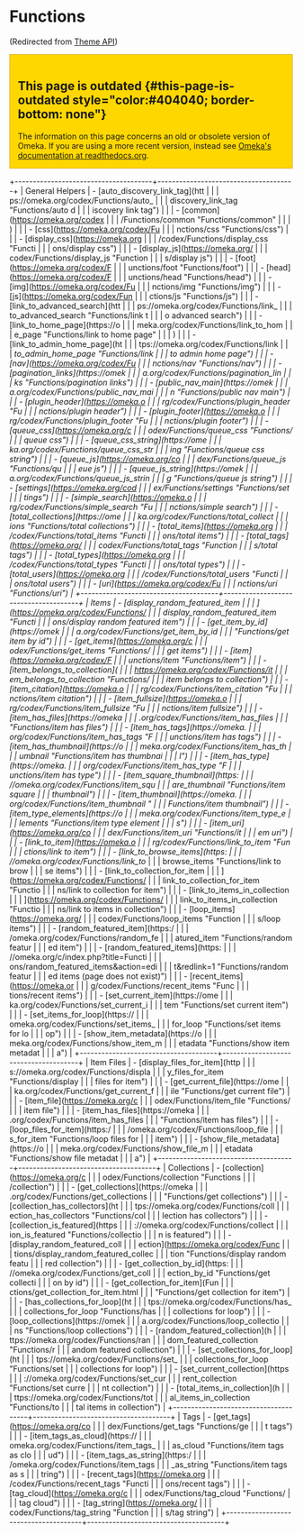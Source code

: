 Functions
=========

<div id="contentSub">

(Redirected from [Theme
API](https://omeka.org/c/index.php?title=Theme_API&redirect=no "Theme API"))

</div>

<div id="primary">

<div
style="background:gold; border:1px solid goldenrod; padding: 1em 1em 0 1em; margin-bottom: 1em;">

<span id="This_page_is_outdated" class="mw-headline">This page is outdated</span> {#this-page-is-outdated style="color:#404040; border-bottom: none"}
---------------------------------------------------------------------------------

The information on this page concerns an old or obsolete version of
Omeka. If you are using a more recent version, instead see [Omeka's
documentation at
readthedocs.org](http://omeka.readthedocs.org/en/stable-2.0/Reference/libraries/globals/index.html).

</div>

+--------------------------------------+--------------------------------------+
| General Helpers                      | -   [auto\_discovery\_link\_tag](htt |
|                                      | ps://omeka.org/codex/Functions/auto_ |
|                                      | discovery_link_tag "Functions/auto d |
|                                      | iscovery link tag")                  |
|                                      | -   [common](https://omeka.org/codex |
|                                      | /Functions/common "Functions/common" |
|                                      | )                                    |
|                                      | -   [css](https://omeka.org/codex/Fu |
|                                      | nctions/css "Functions/css")         |
|                                      | -   [display\_css](https://omeka.org |
|                                      | /codex/Functions/display_css "Functi |
|                                      | ons/display css")                    |
|                                      | -   [display\_js](https://omeka.org/ |
|                                      | codex/Functions/display_js "Function |
|                                      | s/display js")                       |
|                                      | -   [foot](https://omeka.org/codex/F |
|                                      | unctions/foot "Functions/foot")      |
|                                      | -   [head](https://omeka.org/codex/F |
|                                      | unctions/head "Functions/head")      |
|                                      | -   [img](https://omeka.org/codex/Fu |
|                                      | nctions/img "Functions/img")         |
|                                      | -   [js](https://omeka.org/codex/Fun |
|                                      | ctions/js "Functions/js")            |
|                                      | -   [link\_to\_advanced\_search](htt |
|                                      | ps://omeka.org/codex/Functions/link_ |
|                                      | to_advanced_search "Functions/link t |
|                                      | o advanced search")                  |
|                                      | -   [link\_to\_home\_page](https://o |
|                                      | meka.org/codex/Functions/link_to_hom |
|                                      | e_page "Functions/link to home page" |
|                                      | )                                    |
|                                      | -   [link\_to\_admin\_home\_page](ht |
|                                      | tps://omeka.org/codex/Functions/link |
|                                      | _to_admin_home_page "Functions/link  |
|                                      | to admin home page")                 |
|                                      | -   [nav](https://omeka.org/codex/Fu |
|                                      | nctions/nav "Functions/nav")         |
|                                      | -   [pagination\_links](https://omek |
|                                      | a.org/codex/Functions/pagination_lin |
|                                      | ks "Functions/pagination links")     |
|                                      | -   [public\_nav\_main](https://omek |
|                                      | a.org/codex/Functions/public_nav_mai |
|                                      | n "Functions/public nav main")       |
|                                      | -   [plugin\_header](https://omeka.o |
|                                      | rg/codex/Functions/plugin_header "Fu |
|                                      | nctions/plugin header")              |
|                                      | -   [plugin\_footer](https://omeka.o |
|                                      | rg/codex/Functions/plugin_footer "Fu |
|                                      | nctions/plugin footer")              |
|                                      | -   [queue\_css](https://omeka.org/c |
|                                      | odex/Functions/queue_css "Functions/ |
|                                      | queue css")                          |
|                                      | -   [queue\_css\_string](https://ome |
|                                      | ka.org/codex/Functions/queue_css_str |
|                                      | ing "Functions/queue css string")    |
|                                      | -   [queue\_js](https://omeka.org/co |
|                                      | dex/Functions/queue_js "Functions/qu |
|                                      | eue js")                             |
|                                      | -   [queue\_js\_string](https://omek |
|                                      | a.org/codex/Functions/queue_js_strin |
|                                      | g "Functions/queue js string")       |
|                                      | -   [settings](https://omeka.org/cod |
|                                      | ex/Functions/settings "Functions/set |
|                                      | tings")                              |
|                                      | -   [simple\_search](https://omeka.o |
|                                      | rg/codex/Functions/simple_search "Fu |
|                                      | nctions/simple search")              |
|                                      | -   [total\_collections](https://ome |
|                                      | ka.org/codex/Functions/total_collect |
|                                      | ions "Functions/total collections")  |
|                                      | -   [total\_items](https://omeka.org |
|                                      | /codex/Functions/total_items "Functi |
|                                      | ons/total items")                    |
|                                      | -   [total\_tags](https://omeka.org/ |
|                                      | codex/Functions/total_tags "Function |
|                                      | s/total tags")                       |
|                                      | -   [total\_types](https://omeka.org |
|                                      | /codex/Functions/total_types "Functi |
|                                      | ons/total types")                    |
|                                      | -   [total\_users](https://omeka.org |
|                                      | /codex/Functions/total_users "Functi |
|                                      | ons/total users")                    |
|                                      | -   [uri](https://omeka.org/codex/Fu |
|                                      | nctions/uri "Functions/uri")         |
+--------------------------------------+--------------------------------------+
| Items                                | -   [display\_random\_featured\_item |
|                                      | ](https://omeka.org/codex/Functions/ |
|                                      | display_random_featured_item "Functi |
|                                      | ons/display random featured item")   |
|                                      | -   [get\_item\_by\_id](https://omek |
|                                      | a.org/codex/Functions/get_item_by_id |
|                                      |  "Functions/get item by id")         |
|                                      | -   [get\_items](https://omeka.org/c |
|                                      | odex/Functions/get_items "Functions/ |
|                                      | get items")                          |
|                                      | -   [item](https://omeka.org/codex/F |
|                                      | unctions/item "Functions/item")      |
|                                      | -   [item\_belongs\_to\_collection]( |
|                                      | https://omeka.org/codex/Functions/it |
|                                      | em_belongs_to_collection "Functions/ |
|                                      | item belongs to collection")         |
|                                      | -   [item\_citation](https://omeka.o |
|                                      | rg/codex/Functions/item_citation "Fu |
|                                      | nctions/item citation")              |
|                                      | -   [item\_fullsize](https://omeka.o |
|                                      | rg/codex/Functions/item_fullsize "Fu |
|                                      | nctions/item fullsize")              |
|                                      | -   [item\_has\_files](https://omeka |
|                                      | .org/codex/Functions/item_has_files  |
|                                      | "Functions/item has files")          |
|                                      | -   [item\_has\_tags](https://omeka. |
|                                      | org/codex/Functions/item_has_tags "F |
|                                      | unctions/item has tags")             |
|                                      | -   [item\_has\_thumbnail](https://o |
|                                      | meka.org/codex/Functions/item_has_th |
|                                      | umbnail "Functions/item has thumbnai |
|                                      | l")                                  |
|                                      | -   [item\_has\_type](https://omeka. |
|                                      | org/codex/Functions/item_has_type "F |
|                                      | unctions/item has type")             |
|                                      | -   [item\_square\_thumbnail](https: |
|                                      | //omeka.org/codex/Functions/item_squ |
|                                      | are_thumbnail "Functions/item square |
|                                      |  thumbnail")                         |
|                                      | -   [item\_thumbnail](https://omeka. |
|                                      | org/codex/Functions/item_thumbnail " |
|                                      | Functions/item thumbnail")           |
|                                      | -   [item\_type\_elements](https://o |
|                                      | meka.org/codex/Functions/item_type_e |
|                                      | lements "Functions/item type element |
|                                      | s")                                  |
|                                      | -   [item\_uri](https://omeka.org/co |
|                                      | dex/Functions/item_uri "Functions/it |
|                                      | em uri")                             |
|                                      | -   [link\_to\_item](https://omeka.o |
|                                      | rg/codex/Functions/link_to_item "Fun |
|                                      | ctions/link to item")                |
|                                      | -   [link\_to\_browse\_items](https: |
|                                      | //omeka.org/codex/Functions/link_to_ |
|                                      | browse_items "Functions/link to brow |
|                                      | se items")                           |
|                                      | -   [link\_to\_collection\_for\_item |
|                                      | ](https://omeka.org/codex/Functions/ |
|                                      | link_to_collection_for_item "Functio |
|                                      | ns/link to collection for item")     |
|                                      | -   [link\_to\_items\_in\_collection |
|                                      | ](https://omeka.org/codex/Functions/ |
|                                      | link_to_items_in_collection "Functio |
|                                      | ns/link to items in collection")     |
|                                      | -   [loop\_items](https://omeka.org/ |
|                                      | codex/Functions/loop_items "Function |
|                                      | s/loop items")                       |
|                                      | -   [random\_featured\_item](https:/ |
|                                      | /omeka.org/codex/Functions/random_fe |
|                                      | atured_item "Functions/random featur |
|                                      | ed item")                            |
|                                      | -   [random\_featured\_items](https: |
|                                      | //omeka.org/c/index.php?title=Functi |
|                                      | ons/random_featured_items&action=edi |
|                                      | t&redlink=1 "Functions/random featur |
|                                      | ed items (page does not exist)")     |
|                                      | -   [recent\_items](https://omeka.or |
|                                      | g/codex/Functions/recent_items "Func |
|                                      | tions/recent items")                 |
|                                      | -   [set\_current\_item](https://ome |
|                                      | ka.org/codex/Functions/set_current_i |
|                                      | tem "Functions/set current item")    |
|                                      | -   [set\_items\_for\_loop](https:// |
|                                      | omeka.org/codex/Functions/set_items_ |
|                                      | for_loop "Functions/set items for lo |
|                                      | op")                                 |
|                                      | -   [show\_item\_metadata](https://o |
|                                      | meka.org/codex/Functions/show_item_m |
|                                      | etadata "Functions/show item metadat |
|                                      | a")                                  |
+--------------------------------------+--------------------------------------+
| Item Files                           | -   [display\_files\_for\_item](http |
|                                      | s://omeka.org/codex/Functions/displa |
|                                      | y_files_for_item "Functions/display  |
|                                      | files for item")                     |
|                                      | -   [get\_current\_file](https://ome |
|                                      | ka.org/codex/Functions/get_current_f |
|                                      | ile "Functions/get current file")    |
|                                      | -   [item\_file](https://omeka.org/c |
|                                      | odex/Functions/item_file "Functions/ |
|                                      | item file")                          |
|                                      | -   [item\_has\_files](https://omeka |
|                                      | .org/codex/Functions/item_has_files  |
|                                      | "Functions/item has files")          |
|                                      | -   [loop\_files\_for\_item](https:/ |
|                                      | /omeka.org/codex/Functions/loop_file |
|                                      | s_for_item "Functions/loop files for |
|                                      |  item")                              |
|                                      | -   [show\_file\_metadata](https://o |
|                                      | meka.org/codex/Functions/show_file_m |
|                                      | etadata "Functions/show file metadat |
|                                      | a")                                  |
+--------------------------------------+--------------------------------------+
| Collections                          | -   [collection](https://omeka.org/c |
|                                      | odex/Functions/collection "Functions |
|                                      | /collection")                        |
|                                      | -   [get\_collections](https://omeka |
|                                      | .org/codex/Functions/get_collections |
|                                      |  "Functions/get collections")        |
|                                      | -   [collection\_has\_collectors](ht |
|                                      | tps://omeka.org/codex/Functions/coll |
|                                      | ection_has_collectors "Functions/col |
|                                      | lection has collectors")             |
|                                      | -   [collection\_is\_featured](https |
|                                      | ://omeka.org/codex/Functions/collect |
|                                      | ion_is_featured "Functions/collectio |
|                                      | n is featured")                      |
|                                      | -   [display\_random\_featured\_coll |
|                                      | ection](https://omeka.org/codex/Func |
|                                      | tions/display_random_featured_collec |
|                                      | tion "Functions/display random featu |
|                                      | red collection")                     |
|                                      | -   [get\_collection\_by\_id](https: |
|                                      | //omeka.org/codex/Functions/get_coll |
|                                      | ection_by_id "Functions/get collecti |
|                                      | on by id")                           |
|                                      | -   [get\_collection\_for\_item](Fun |
|                                      | ctions/get_collection_for_item.html  |
|                                      | "Functions/get collection for item") |
|                                      | -   [has\_collections\_for\_loop](ht |
|                                      | tps://omeka.org/codex/Functions/has_ |
|                                      | collections_for_loop "Functions/has  |
|                                      | collections for loop")               |
|                                      | -   [loop\_collections](https://omek |
|                                      | a.org/codex/Functions/loop_collectio |
|                                      | ns "Functions/loop collections")     |
|                                      | -   [random\_featured\_collection](h |
|                                      | ttps://omeka.org/codex/Functions/ran |
|                                      | dom_featured_collection "Functions/r |
|                                      | andom featured collection")          |
|                                      | -   [set\_collections\_for\_loop](ht |
|                                      | tps://omeka.org/codex/Functions/set_ |
|                                      | collections_for_loop "Functions/set  |
|                                      | collections for loop")               |
|                                      | -   [set\_current\_collection](https |
|                                      | ://omeka.org/codex/Functions/set_cur |
|                                      | rent_collection "Functions/set curre |
|                                      | nt collection")                      |
|                                      | -   [total\_items\_in\_collection](h |
|                                      | ttps://omeka.org/codex/Functions/tot |
|                                      | al_items_in_collection "Functions/to |
|                                      | tal items in collection")            |
+--------------------------------------+--------------------------------------+
| Tags                                 | -   [get\_tags](https://omeka.org/co |
|                                      | dex/Functions/get_tags "Functions/ge |
|                                      | t tags")                             |
|                                      | -   [item\_tags\_as\_cloud](https:// |
|                                      | omeka.org/codex/Functions/item_tags_ |
|                                      | as_cloud "Functions/item tags as clo |
|                                      | ud")                                 |
|                                      | -   [item\_tags\_as\_string](https:/ |
|                                      | /omeka.org/codex/Functions/item_tags |
|                                      | _as_string "Functions/item tags as s |
|                                      | tring")                              |
|                                      | -   [recent\_tags](https://omeka.org |
|                                      | /codex/Functions/recent_tags "Functi |
|                                      | ons/recent tags")                    |
|                                      | -   [tag\_cloud](https://omeka.org/c |
|                                      | odex/Functions/tag_cloud "Functions/ |
|                                      | tag cloud")                          |
|                                      | -   [tag\_string](https://omeka.org/ |
|                                      | codex/Functions/tag_string "Function |
|                                      | s/tag string")                       |
+--------------------------------------+--------------------------------------+

